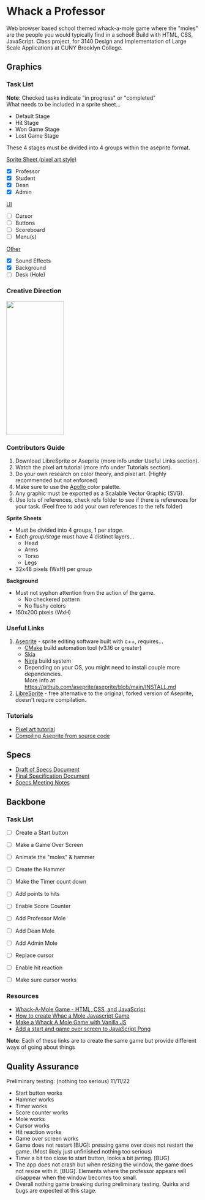 # Whack a Professor
Web browser based school themed whack-a-mole game where the "moles" are 
the people you would typically find in a school! Build with HTML, CSS, JavaScript.
Class project, for 3140 Design and Implementation of Large Scale Applications at CUNY Brooklyn College.

## Graphics

### Task List

**Note**: Checked tasks indicate "in progress" or "completed" <br>
What needs to be included in a sprite sheet...
- Default Stage
- Hit Stage
- Won Game Stage
- Lost Game Stage

These 4 stages must be divided into 4 groups within the aseprite format. <br>

<ins>Sprite Sheet (pixel art style)</ins>
  * [x] Professor
  * [x] Student
  * [x] Dean
  * [x] Admin

<ins>UI</ins>
  * [ ] Cursor
  * [ ] Buttons
  * [ ] Scoreboard
  * [ ] Menu(s)

<ins>Other</ins>
  * [x] Sound Effects
  * [x] Background
  * [ ] Desk (Hole)

### Creative Direction
<img height=350 width=150 src="https://user-images.githubusercontent.com/92228287/201498507-a5f7f2dd-b138-4d5a-a27b-eabfbe225d31.png" alt="">

### Contributors Guide

1. Download LibreSprite or Aseprite (more info under Useful Links section).
2. Watch the pixel art tutorial (more info under Tutorials section).
3. Do your own research on color theory, and pixel art. (Highly recommended but not enforced)
4. Make sure to use the [ Apollo ](apollo.hex) color palette.
5. Any graphic must be exported as a Scalable Vector Graphic (SVG).
6. Use lots of references, check refs folder to see if there is references for your task. (Feel free to add your own references to the refs folder) <br>

**Sprite Sheets**
* Must be divided into 4 groups, 1 per _stage_.
* Each _group/stage_ must have 4 distinct layers...
   * Head
   * Arms
   * Torso
   * Legs
* 32x48 pixels (WxH) per group <br>

**Background**
* Must not syphon attention from the action of the game.
   * No checkered pattern
   * No flashy colors
* 150x200 pixels (WxH)

### Useful Links
1. [Aseprite](https://github.com/aseprite/aseprite/blob/main/INSTALL.md) - sprite editing software built with c++, requires...
   * [CMake](https://cmake.org/download/) build automation tool (v3.16 or greater)
   * [Skia](https://github.com/aseprite/skia/releases)
   * [Ninja](https://ninja-build.org/) build system
   * Depending on your OS, you might need to install couple more dependencies. <br>
   More info at <https://github.com/aseprite/aseprite/blob/main/INSTALL.md>
2. [LibreSprite](https://libresprite.github.io/#!/) - free alternative to the original, forked version of Aseprite, doesn't require compilation.

### Tutorials
- [Pixel art tutorial](https://www.youtube.com/watch?v=lfR7Qj04-UA)
- [Compiling Aseprite from source code](https://www.youtube.com/watch?v=82TIDyKjxuE)

## Specs
   - [Draft of Specs Document](https://docs.google.com/document/d/1DOg1KO-gd_Uh_9F1gvyWudXh33sDPnzyVeeTFYqNzb8/edit?usp=sharing)
   - [Final Specification Document](https://github.com/jameskolwolf1/Whack-A-Prof/blob/master/specs/Specification.md)
   - [Specs Meeting Notes](https://docs.google.com/document/d/1XbE8pGKsK0rzentlyrCWgsmAW3bbj-xNH5FTtusvgMc/edit?usp=sharing)

## Backbone

### Task List

* [ ] Create a Start button
* [ ] Make a Game Over Screen
* [ ] Animate the "moles" & hammer
* [ ] Create the Hammer
* [ ] Make the Timer count down
* [ ] Add points to hits
* [ ] Enable Score Counter
* [ ] Add Professor Mole
* [ ] Add Dean Mole
* [ ] Add Admin Mole
* [ ] Replace cursor
* [ ] Enable hit reaction
* [ ] Make sure cursor works


### Resources

* [Whack-A-Mole Game - HTML, CSS, and JavaScript](https://www.youtube.com/watch?v=b20YueeXwZg&t=915)
* [How to create Whac a Mole Javascript Game](https://www.youtube.com/watch?v=UnrtgpQlAz4&t=2470)
* [Make a Whack A Mole Game with Vanilla JS](https://www.youtube.com/watch?v=toNFfAaWghU&t=690s)
* [Add a start and game over screen to JavaScript Pong](https://www.youtube.com/watch?v=8_zUEh7Vqhs&t=76s)

**Note**: Each of these links are to create the same game but provide different ways of going about things


## Quality Assurance
Preliminary testing: (nothing too serious) 11/11/22 
-  Start button works
-  Hammer works
-  Timer works
-  Score counter works
-  Mole works
-  Cursor works
-  Hit reaction works
-  Game over screen works
-  Game does not restart [BUG]: pressing game over does not restart the game. (Most likely just unfinished
   nothing too serious)
-  Timer a bit too close to start button, looks a bit jarring. [BUG]
- The app does not crash but when resizing the window, the game does not resize with it. [BUG]. Elements where 
   the professor appears will disappear when the window becomes too small. 
- Overall nothing game breaking during preliminary testing. Quirks and bugs are expected at this stage.


